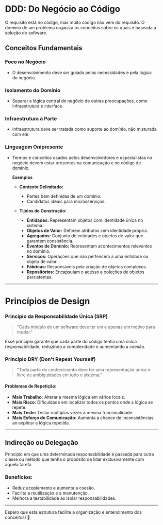 # DDD: Do Negócio ao Código

O requisito está no código, mas muito código não vem do requisito. O domínio de um problema organiza os conceitos sobre os quais é baseada a solução do software.

## Conceitos Fundamentais

### Foco no Negócio
- O desenvolvimento deve ser guiado pelas necessidades e pela lógica do negócio.

### Isolamento do Domínio
- Separar a lógica central do negócio de outras preocupações, como infraestrutura e interface.

### Infraestrutura à Parte
- Infraestrutura deve ser tratada como suporte ao domínio, não misturada com ele.


### Linguagem Onipresente
- Termos e conceitos usados pelos desenvolvedores e especialistas no negócio devem estar presentes na comunicação e no código de domínio.

  <b>Exemplos</b>

  - **Contexto Delimitado:**
    - Partes bem definidas de um domínio.
    - Candidatos ideais para microsserviços.

  - **Tijolos de Construção:**
    - **Entidades:** Representam objetos com identidade única no sistema.
    - **Objetos de Valor:** Definem atributos sem identidade própria.
    - **Agregados:** Conjunto de entidades e objetos de valor que garantem consistência.
    - **Eventos de Domínio:** Representam acontecimentos relevantes no domínio.
    - **Serviços:** Operações que não pertencem a uma entidade ou objeto de valor.
    - **Fábricas:** Responsáveis pela criação de objetos complexos.
    - **Repositórios:** Encapsulam o acesso a coleções de objetos persistentes.

---

# Princípios de Design

### Princípio da Responsabilidade Única (SRP)
> "Cada módulo de um software deve ter um e apenas um motivo para mudar."

Esse princípio garante que cada parte do código tenha uma única responsabilidade, reduzindo a complexidade e aumentando a coesão.

### Princípio DRY (Don't Repeat Yourself)
> "Toda parte do conhecimento deve ter uma representação única e livre de ambiguidades em todo o sistema."

#### Problemas de Repetição:
- **Mais Trabalho:** Alterar a mesma lógica em vários locais.
- **Mais Risco:** Dificuldade em localizar todos os pontos onde a lógica se repete.
- **Mais Teste:** Testar múltiplas vezes a mesma funcionalidade.
- **Mais Esforço de Comunicação:** Aumenta a chance de inconsistências ao explicar a lógica repetida.

---

## Indireção ou Delegação
Princípio em que uma determinada responsabilidade é passada para outra classe ou método que tenha o propósito de lidar exclusivamente com aquela tarefa.

### Benefícios:
- Reduz acoplamento e aumenta a coesão.
- Facilita a reutilização e a manutenção.
- Melhora a testabilidade ao isolar responsabilidades.

---

Espero que esta estrutura facilite a organização e entendimento dos conceitos! 🚀
